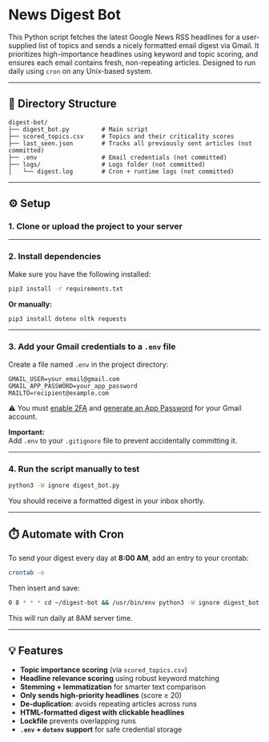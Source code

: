 # News Digest Bot

This Python script fetches the latest Google News RSS headlines for a user-supplied list of topics and sends a nicely formatted email digest via Gmail. It prioritizes high-importance headlines using keyword and topic scoring, and ensures each email contains fresh, non-repeating articles. Designed to run daily using `cron` on any Unix-based system.

---

## 📁 Directory Structure

```plaintext
digest-bot/
├── digest_bot.py         # Main script
├── scored_topics.csv     # Topics and their criticality scores
├── last_seen.json        # Tracks all previously sent articles (not committed)
├── .env                  # Email credentials (not committed)
├── logs/                 # Logs folder (not committed)
│   └── digest.log        # Cron + runtime logs (not committed)
```

---

## ⚙️ Setup

### 1. Clone or upload the project to your server

---

### 2. Install dependencies

Make sure you have the following installed:

```bash
pip3 install -r requirements.txt
```

**Or manually:**

```bash
pip3 install dotenv nltk requests
```

---

### 3. Add your Gmail credentials to a `.env` file

Create a file named `.env` in the project directory:

```env
GMAIL_USER=your_email@gmail.com
GMAIL_APP_PASSWORD=your_app_password
MAILTO=recipient@example.com
```

⚠️ You must [enable 2FA](https://myaccount.google.com/security) and [generate an App Password](https://support.google.com/accounts/answer/185833) for your Gmail account.

**Important:**  
Add `.env` to your `.gitignore` file to prevent accidentally committing it.

---

### 4. Run the script manually to test

```bash
python3 -W ignore digest_bot.py
```

You should receive a formatted digest in your inbox shortly.

---

## ⏱️ Automate with Cron

To send your digest every day at **8:00 AM**, add an entry to your crontab:

```bash
crontab -e
```

Then insert and save:

```bash
0 8 * * * cd ~/digest-bot && /usr/bin/env python3 -W ignore digest_bot.py >> ~/digest-bot/logs/digest_bot.log 2>&1
```

This will run daily at 8AM server time.

---

## 💡 Features

- **Topic importance scoring** (via `scored_topics.csv`)
- **Headline relevance scoring** using robust keyword matching
- **Stemming + lemmatization** for smarter text comparison
- **Only sends high-priority headlines** (score ≥ 20)
- **De-duplication**: avoids repeating articles across runs
- **HTML-formatted digest with clickable headlines**
- **Lockfile** prevents overlapping runs
- **`.env` + `dotenv` support** for safe credential storage